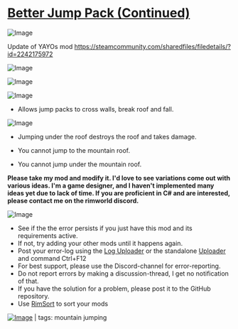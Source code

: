 # [Better Jump Pack (Continued)](https://steamcommunity.com/sharedfiles/filedetails/?id=2565740103)

![Image](https://i.imgur.com/buuPQel.png)

Update of YAYOs mod
https://steamcommunity.com/sharedfiles/filedetails/?id=2242175972

![Image](https://i.imgur.com/pufA0kM.png)
	
![Image](https://i.imgur.com/Z4GOv8H.png)

![Image](https://imgur.com/I3WPUFI.gif)

- Allows jump packs to cross walls, break roof and fall.



![Image](https://imgur.com/33k4WYy.gif)

- Jumping under the roof destroys the roof and takes damage.



- You cannot jump to the mountain roof.
- You cannot jump under the mountain roof.




**Please take my mod and modify it.
I'd love to see variations come out with various ideas.
I'm a game designer, and I haven't implemented many ideas yet due to lack of time.
If you are proficient in C# and are interested, please contact me on the rimworld discord.**

![Image](https://i.imgur.com/PwoNOj4.png)



-  See if the the error persists if you just have this mod and its requirements active.
-  If not, try adding your other mods until it happens again.
-  Post your error-log using the [Log Uploader](https://steamcommunity.com/sharedfiles/filedetails/?id=2873415404) or the standalone [Uploader](https://steamcommunity.com/sharedfiles/filedetails/?id=2873415404) and command Ctrl+F12
-  For best support, please use the Discord-channel for error-reporting.
-  Do not report errors by making a discussion-thread, I get no notification of that.
-  If you have the solution for a problem, please post it to the GitHub repository.
-  Use [RimSort](https://github.com/RimSort/RimSort/releases/latest) to sort your mods

 

[![Image](https://img.shields.io/github/v/release/emipa606/BetterJumpPack?label=latest%20version&style=plastic&color=9f1111&labelColor=black)](https://steamcommunity.com/sharedfiles/filedetails/changelog/2565740103) | tags:  mountain jumping
